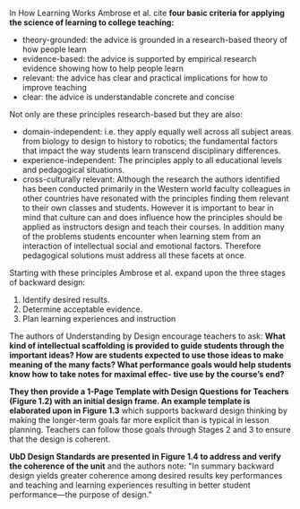 In How Learning Works Ambrose et al. cite **four basic criteria for applying the science of learning to college teaching:**

<ul>
	<li>theory-grounded: the advice is grounded in a research-based theory of how people learn</li>  <li>evidence-based: the advice is supported by empirical research evidence showing how to help people learn</li>  
	<li>relevant: the advice has clear and practical implications for how to improve teaching</li>  
	<li>clear: the advice is understandable concrete and concise</li> 
</ul>

Not only are these principles research-based but they are also:

<ul>
	<li>domain-independent: i.e. they apply equally well across all subject areas from biology to design to history to robotics; the fundamental factors that impact the way students learn transcend disciplinary differences.</li>  
	<li>experience-independent: The principles apply to all educational levels and pedagogical situations.</li>  
	<li>cross-culturally relevant: Although the research the authors identified has been conducted primarily in the Western world faculty colleagues in other countries have resonated with the principles finding them relevant to their own classes and students. However it is important to bear in mind that culture can and does influence how the principles should be applied as instructors design and teach their courses. In addition many of the problems students encounter when learning stem from an interaction of intellectual social and emotional factors. Therefore pedagogical solutions must address all these facets at once.</li>  
</ul>

Starting with these principles Ambrose et al. expand upon the three stages of backward design:

<ol>
	<li>Identify desired results.</li>  
	<li>Determine acceptable evidence.</li>  
	<li>Plan learning experiences and instruction</li>  
</ol>

The authors of Understanding by Design encourage teachers to ask: **What kind of intellectual scaffolding is provided to guide students through the important ideas? How are students expected to use those ideas to make meaning of the many facts? What performance goals would help students know how to take notes for maximal effec- tive use by the course’s end?**

**They then provide a 1-Page Template with Design Questions for Teachers (Figure 1.2) with an initial design frame. An example template is elaborated upon in Figure 1.3** which supports backward design thinking by making the longer-term goals far more explicit than is typical in lesson planning. Teachers can follow those goals through Stages 2 and 3 to ensure that the design is coherent.

**UbD Design Standards are presented in Figure 1.4 to address and verify the coherence of the unit** and the authors note: "In summary backward design yields greater coherence among desired results key performances and teaching and learning experiences resulting in better student performance—the purpose of design."